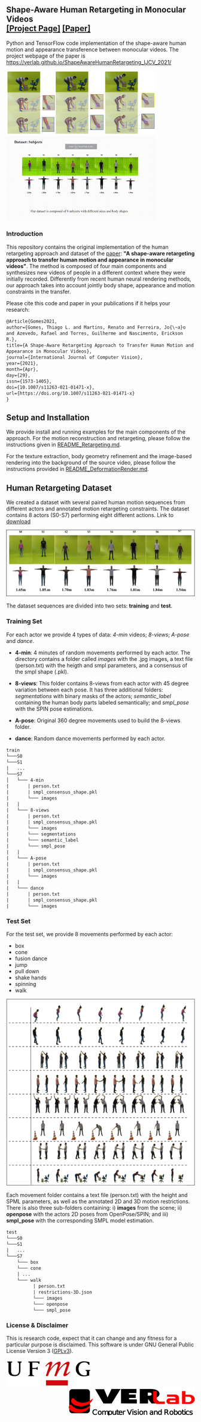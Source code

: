 ## <b> Shape-Aware Human Retargeting in Monocular Videos</b> <br>[[Project Page]](https://verlab.github.io/ShapeAwareHumanRetargeting_IJCV_2021/) [[Paper]](https://arxiv.org/abs/2103.15596)

Python and TensorFlow code implementation of the shape-aware human motion and appearance transference between monocular videos. The project webpage of the paper is https://verlab.github.io/ShapeAwareHumanRetargeting_IJCV_2021/

<img src="assets/constraints_retargeting.png" width="400"/>  <img src="assets/dataset.gif" width="400" />

### Introduction

This repository contains the original implementation of the human retargeting approach and dataset of the [paper](https://arxiv.org/abs/2103.15596): **"A shape-aware retargeting approach to transfer human motion and appearance in monocular videos"**. The method is composed of four main components and synthesizes new videos of people in a different context where they were initially recorded. Differently from recent human neural rendering methods, our approach takes into account jointly body shape, appearance and motion constraints in the transfer.

Please cite this code and paper in your publications if it helps your research:
```
@Article{Gomes2021,
author={Gomes, Thiago L. and Martins, Renato and Ferreira, Jo{\~a}o and Azevedo, Rafael and Torres, Guilherme and Nascimento, Erickson R.},
title={A Shape-Aware Retargeting Approach to Transfer Human Motion and Appearance in Monocular Videos},
journal={International Journal of Computer Vision},
year={2021},
month={Apr},
day={29},
issn={1573-1405},
doi={10.1007/s11263-021-01471-x},
url={https://doi.org/10.1007/s11263-021-01471-x}
}
```

## Setup and Installation

We provide install and running examples for the main components of the approach. For the motion reconstruction and retargeting, please follow the instructions given in [README_Retargeting.md](retargeting/README.md).

For the texture extraction, body geometry refinement and the image-based rendering into the background of the source video, please follow the instructions provided in [README_DeformationRender.md](model-deformation-render/README.md).

## Human Retargeting Dataset 

We created a dataset with several paired human motion sequences from different actors and annotated motion retargeting constraints. The dataset contains 8 actors (S0-S7) performing eight different actions. Link to [download](https://www.verlab.dcc.ufmg.br/MotionTransfer/MotionTransfer-dataset.tar.gz)

![dataset actors](assets/actors.png)

The dataset sequences are divided into two sets: **training** and **test**.

### **Training Set**

For each actor we provide 4 types of data: *4-min* videos; *8-views*; *A-pose* and *dance*. 

- **4-min**: 4 minutes of random movements performed by each actor. The directory contains a folder called *images* with the .jpg images, a text file (person.txt) with the heigth and smpl parameters, and a consensus of the smpl shape (.pkl).

- **8-views**: This folder contains 8-views from each actor with 45 degree variation between each pose. It has three additional folders: *segmentations* with binary masks of the actors; *semantic_label* containing the human body parts labeled semantically; and *smpl_pose* with the SPIN pose estimations.

- **A-pose**: Original 360 degree movements used to build the 8-views folder.

- **dance**: Random dance movements performed by each actor. 

```
train
└───S0
└───S1
|   ...
└───S7    
│   └─── 4-min
|       | person.txt
|       | smpl_consensus_shape.pkl
|       └─── images
|   |        
|   └─── 8-views
|       | person.txt
|       | smpl_consensus_shape.pkl
|       └─── images
|       └─── segmentations
|       └─── semantic_label
|       └─── smpl_pose   
|   |
|   └─── A-pose
|       | person.txt
|       | smpl_consensus_shape.pkl
|       └─── images
|   |
|   └─── dance
|       | person.txt
|       | smpl_consensus_shape.pkl
|       └─── images
```

### **Test Set**

For the test set, we provide 8 movements performed by each actor:

- box
- cone
- fusion dance
- jump
- pull down
- shake hands
- spinning
- walk

![test movements](assets/test_movements.png)

Each movement folder contains a text file (person.txt) with the height and SPML parameters, as well as the annotated 2D and 3D motion restrictions. There is also three sub-folders containing: i) **images** from the scene; ii) **openpose** with the actors 2D poses from OpenPose/SPIN; and iii) **smpl_pose** with the corresponding SMPL model estimation.

```
test
└───S0
└───S1
|   ...
└───S7 
    └─── box
    └─── cone
    | ...
    └─── walk
          | person.txt
          | restrictions-3D.json
          └─── images
          └─── openpose
          └─── smpl_pose
```

### License \& Disclaimer
This is research code, expect that it can change and any fitness for a particular purpose is disclaimed.
This software is under GNU General Public License Version 3 ([GPLv3](LICENSE)).

<img align="left" width="auto" height="75" src="./assets/ufmg.png">
<img align="right" width="auto" height="75" src="./assets/verlab.png">
<br/>
